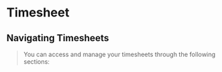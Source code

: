 # Timesheet
## Navigating Timesheets

>	You can access and manage your timesheets through the following sections:
